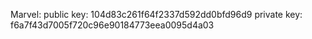 Marvel:
public key: 104d83c261f64f2337d592dd0bfd96d9
private key: f6a7f43d7005f720c96e90184773eea0095d4a03
